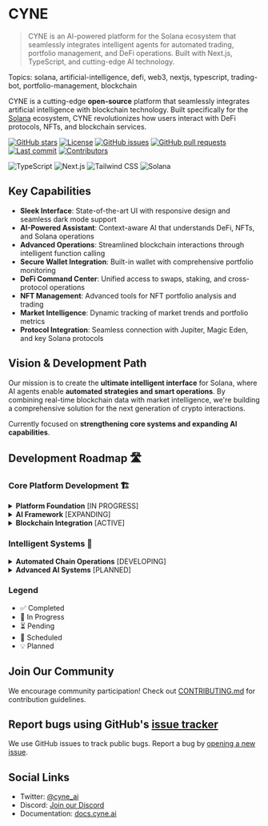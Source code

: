 # CYNE

> CYNE is an AI-powered platform for the Solana ecosystem that seamlessly integrates intelligent agents for automated trading, portfolio management, and DeFi operations. Built with Next.js, TypeScript, and cutting-edge AI technology.

Topics: solana, artificial-intelligence, defi, web3, nextjs, typescript, trading-bot, portfolio-management, blockchain

CYNE is a cutting-edge **open-source** platform that seamlessly integrates artificial intelligence with blockchain technology. Built specifically for the [Solana](https://solana.com/) ecosystem, CYNE revolutionizes how users interact with DeFi protocols, NFTs, and blockchain services.

[![GitHub stars](https://img.shields.io/github/stars/CYNEapp/cyne-app?style=flat-square)](https://github.com/CYNEapp/cyne-app/stargazers)
[![License](https://img.shields.io/badge/license-MIT-blue?style=flat-square)](https://github.com/CYNEapp/cyne-app/blob/main/LICENSE)
[![GitHub issues](https://img.shields.io/github/issues/CYNEapp/cyne-app?style=flat-square)](https://github.com/CYNEapp/cyne-app/issues)
[![GitHub pull requests](https://img.shields.io/github/issues-pr/CYNEapp/cyne-app?style=flat-square)](https://github.com/CYNEapp/cyne-app/pulls)
[![Last commit](https://img.shields.io/github/last-commit/CYNEapp/cyne-app?style=flat-square)](https://github.com/CYNEapp/cyne-app/commits/main)
[![Contributors](https://img.shields.io/github/contributors/CYNEapp/cyne-app?style=flat-square)](https://github.com/CYNEapp/cyne-app/graphs/contributors)

![TypeScript](https://img.shields.io/badge/TypeScript-3178C6?style=flat-square&logo=typescript&logoColor=white)
![Next.js](https://img.shields.io/badge/Next.js-000000?style=flat-square&logo=next.js&logoColor=white)
![Tailwind CSS](https://img.shields.io/badge/Tailwind_CSS-38B2AC?style=flat-square&logo=tailwind-css&logoColor=white)
![Solana](https://img.shields.io/badge/Solana-14F195?style=flat-square&logo=solana&logoColor=white&color=black)


## Key Capabilities

- **Sleek Interface**: State-of-the-art UI with responsive design and seamless dark mode support
- **AI-Powered Assistant**: Context-aware AI that understands DeFi, NFTs, and Solana operations
- **Advanced Operations**: Streamlined blockchain interactions through intelligent function calling
- **Secure Wallet Integration**: Built-in wallet with comprehensive portfolio monitoring
- **DeFi Command Center**: Unified access to swaps, staking, and cross-protocol operations
- **NFT Management**: Advanced tools for NFT portfolio analysis and trading
- **Market Intelligence**: Dynamic tracking of market trends and portfolio metrics
- **Protocol Integration**: Seamless connection with Jupiter, Magic Eden, and key Solana protocols

## Vision & Development Path

Our mission is to create the **ultimate intelligent interface** for Solana, where AI agents enable **automated strategies and smart operations**. By combining real-time blockchain data with market intelligence, we're building a comprehensive solution for the next generation of crypto interactions.

Currently focused on **strengthening core systems and expanding AI capabilities**.

## Development Roadmap 🛣️

### Core Platform Development 🏗️

<details>
<summary><b>Platform Foundation</b> [IN PROGRESS]</summary>

- ✅ Dynamic Frontend
- ✅ Conversational Interface
- ✅ Persistent Messaging
- ✅ Real-time Tool Integration
- ⏳ Native Wallet Support
  - 🔄 Phantom Integration Enhancement

</details>

<details>
<summary><b>AI Framework</b> [EXPANDING]</summary>

- ✅ Multi-Tool Orchestration
- 🔄 Enhanced Input Processing
  - ✅ Image Analysis
  - ⏳ Voice Interaction
- ⏳ Knowledge Retention
- 🔄 External Platform Integration
  - ✅ Web Intelligence
  - ⏳ Social Media Analysis

</details>

<details>
<summary><b>Blockchain Integration</b> [ACTIVE]</summary>

- ✅ SNS Integration
- ✅ Portfolio Analytics
- ⏳ Transaction Intelligence
- ✅ NFT Operations Suite
- ✅ Token Management
  - ✅ Transfer & Exchange
  - ✅ Token Creation (pump.fun)
- 🔄 Protocol Integration
  - ✅ Jupiter Protocol
    - ✅ Exchange Operations
    - ✅ Market Data API v2
    - ✅ Token Verification
    - ⏳ Advanced Orders
    - ⏳ Automated Trading
  - ✅ Pump.Fun Features
    - ✅ Token Deployment
  - ✅ Dexscreener Analytics
    - ✅ Token Analytics
    - ✅ Order Flow Analysis
  - ⏳ Blinks Framework
  - ✅ Magic Eden Services

</details>

### Intelligent Systems 🤖

<details>
<summary><b>Automated Chain Operations</b> [DEVELOPING]</summary>

#### Active Development
- 🔄 **Dex Aggregator Agent** `[IN DEVELOPMENT]`
  - Cross-protocol route optimization
  - Slippage minimization
  - Best price execution
- 🔄 **Portfolio Management Agent** `[IN DEVELOPMENT]`
  - Automated portfolio balancing
  - Performance tracking
  - Market-based optimization

#### Q1 2024 Pipeline
- ⏳ **Liquidity Manager** `[UPCOMING Q1 2024]`
  - Capital efficiency optimization
  - Strategic position management
  - Automated rebalancing
- ⏳ **Staking Agent** `[UPCOMING Q1 2024]`
  - Multi-protocol staking optimization
  - Reward maximization
  - Liquidity management

#### Q2 2024 Pipeline
- 📅 **Whale Tracking Agent** `[UPCOMING Q2 2024]`
  - Real-time whale movement monitoring
  - Significant transaction alerts
  - Market impact analysis
- 📅 **Sentiment Analysis Agent** `[UPCOMING Q2 2024]`
  - X trend analysis
  - News impact assessment
  - On-chain data correlation

#### Pending Development
- 💡 **Yield Farming Agent** `[PENDING]`
  - Strategic yield optimization
  - Protocol-specific strategies
  - Risk-adjusted returns
- 💡 **Risk Analysis Agent** `[PENDING]`
  - Real-time threat monitoring
  - Vulnerability assessment
  - Market risk evaluation

</details>

<details>
<summary><b>Advanced AI Systems</b> [PLANNED]</summary>

- 📅 **Custom AI Agents** `[UPCOMING Q2 2024]`
- 📅 **AI Trading Systems** `[UPCOMING Q3 2024]`

</details>

### Legend
- ✅ Completed
- 🔄 In Progress
- ⏳ Pending
- 📅 Scheduled
- 💡 Planned

## Join Our Community

We encourage community participation! Check out [CONTRIBUTING.md](CONTRIBUTING.md) for contribution guidelines.

## Report bugs using GitHub's [issue tracker](https://github.com/CYNEapp/cyne-app/issues)

We use GitHub issues to track public bugs. Report a bug by [opening a new issue](https://github.com/CYNEapp/cyne-app/issues/new).

## Social Links
- Twitter: [@cyne_ai](https://twitter.com/cyne_ai)
- Discord: [Join our Discord](https://discord.com/invite/f7N2AKcu)
- Documentation: [docs.cyne.ai](https://docs.cyne.ai)